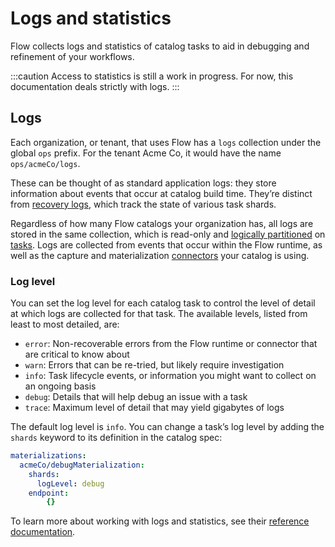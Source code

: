 # Logs and statistics

Flow collects logs and statistics of catalog tasks to aid in debugging and refinement of your workflows.

:::caution
Access to statistics is still a work in progress. For now, this documentation deals strictly with logs.
:::

## Logs

Each organization, or tenant, that uses Flow has a `logs` collection under the global `ops` prefix.
For the tenant Acme Co, it would have the name `ops/acmeCo/logs`.

These can be thought of as standard application logs:
they store information about events that occur at catalog build time.
They’re distinct from [recovery logs](./shards.md#recovery-logs), which track the state of various task shards.

Regardless of how many Flow catalogs your organization has, all logs are stored in the same collection,
which is read-only and [logically partitioned](./projections.md#logical-partitions) on [tasks](../README.md#tasks).
Logs are collected from events that occur within the Flow runtime,
as well as the capture and materialization [connectors](../connectors.md) your catalog is using.

### Log level

You can set the log level for each catalog task to control the level of detail at which logs are collected for that task.
The available levels, listed from least to most detailed, are:

* `error`: Non-recoverable errors from the Flow runtime or connector that are critical to know about
* `warn`: Errors that can be re-tried, but likely require investigation
* `info`: Task lifecycle events, or information you might want to collect on an ongoing basis
* `debug`: Details that will help debug an issue with a task
* `trace`: Maximum level of detail that may yield gigabytes of logs

The default log level is `info`. You can change a task’s log level by adding the `shards` keyword to its definition in the catalog spec:

```yaml
materializations:
  acmeCo/debugMaterialization:
    shards:
      logLevel: debug
    endpoint:
        {}
```

To learn more about working with logs and statistics,
see their [reference documentation](../../../reference/working-logs-stats/).